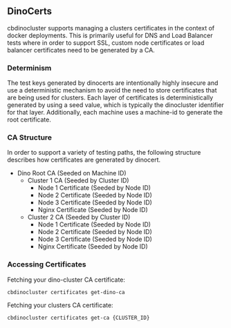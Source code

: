 ## DinoCerts

cbdinocluster supports managing a clusters certificates in the context
of docker deployments. This is primarily useful for DNS and Load Balancer
tests where in order to support SSL, custom node certificates or load
balancer certificates need to be generated by a CA.

### Determinism

The test keys generated by dinocerts are intentionally highly insecure
and use a deterministic mechanism to avoid the need to store certificates
that are being used for clusters. Each layer of certificates is
deterministically generated by using a seed value, which is typically
the dinocluster identifier for that layer. Additionally, each machine
uses a machine-id to generate the root certificate.

### CA Structure

In order to support a variety of testing paths, the following structure
describes how certificates are generated by dinocert.

- Dino Root CA (Seeded on Machine ID)
  - Cluster 1 CA (Seeded by Cluster ID)
    - Node 1 Certificate (Seeded by Node ID)
    - Node 2 Certificate (Seeded by Node ID)
    - Node 3 Certificate (Seeded by Node ID)
    - Nginx Certificate (Seeded by Node ID)
  - Cluster 2 CA (Seeded by Cluster ID)
    - Node 1 Certificate (Seeded by Node ID)
    - Node 2 Certificate (Seeded by Node ID)
    - Node 3 Certificate (Seeded by Node ID)
    - Nginx Certificate (Seeded by Node ID)

### Accessing Certificates

Fetching your dino-cluster CA certificate:

```
cbdinocluster certificates get-dino-ca
```

Fetching your clusters CA certificate:

```
cbdinocluster certificates get-ca {CLUSTER_ID}
```
